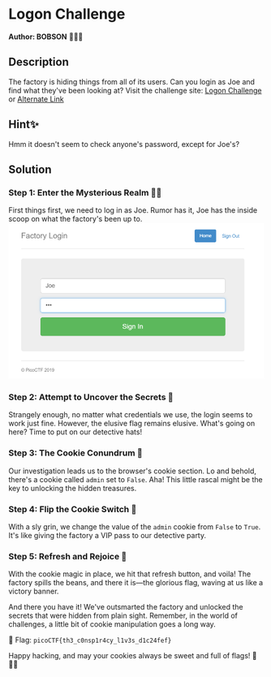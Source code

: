 # Logon Challenge

**Author: BOBSON** 🕵️‍♂️🍪

## Description

The factory is hiding things from all of its users. Can you login as Joe and find what they've been looking at?
Visit the challenge site: [Logon Challenge](https://jupiter.challenges.picoctf.org/problem/13594/) or [Alternate Link](http://jupiter.challenges.picoctf.org:13594)

## Hint✨

Hmm it doesn't seem to check anyone's password, except for Joe's?

## Solution

### Step 1: Enter the Mysterious Realm 🕵️‍♂️

First things first, we need to log in as Joe. Rumor has it, Joe has the inside scoop on what the factory's been up to.
<img src="https://github.com/emareeeb/picoCTF-writeups/blob/main/Web_Exploitation/logon/logon-home.png?raw=true" alt="logon-home.png">

### Step 2: Attempt to Uncover the Secrets 🤨

Strangely enough, no matter what credentials we use, the login seems to work just fine. However, the elusive flag remains elusive. What's going on here? Time to put on our detective hats!

### Step 3: The Cookie Conundrum 🍪

Our investigation leads us to the browser's cookie section. Lo and behold, there's a cookie called `admin` set to `False`. Aha! This little rascal might be the key to unlocking the hidden treasures.

### Step 4: Flip the Cookie Switch 🔄

With a sly grin, we change the value of the `admin` cookie from `False` to `True`. It's like giving the factory a VIP pass to our detective party.

### Step 5: Refresh and Rejoice 🎉

With the cookie magic in place, we hit that refresh button, and voila! The factory spills the beans, and there it is—the glorious flag, waving at us like a victory banner.

And there you have it! We've outsmarted the factory and unlocked the secrets that were hidden from plain sight. Remember, in the world of challenges, a little bit of cookie manipulation goes a long way.

🚩 Flag: `picoCTF{th3_c0nsp1r4cy_l1v3s_d1c24fef}`

Happy hacking, and may your cookies always be sweet and full of flags! 🍪🕵️‍♂️